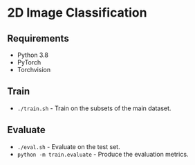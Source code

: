 # 2D Image Classification

## Requirements

- Python 3.8
- PyTorch
- Torchvision

## Train
- `./train.sh` - Train on the subsets of the main dataset.

## Evaluate
- `./eval.sh` - Evaluate on the test set.
- `python -m train.evaluate` - Produce the evaluation metrics.

